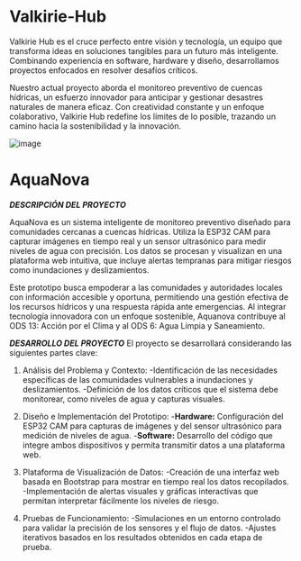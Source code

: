 # Valkirie-Hub
Valkirie Hub es el cruce perfecto entre visión y tecnología, un equipo que transforma ideas en soluciones tangibles para un futuro más inteligente. Combinando experiencia en software, hardware y diseño, desarrollamos proyectos enfocados en resolver desafíos críticos.

Nuestro actual proyecto aborda el monitoreo preventivo de cuencas hídricas, un esfuerzo innovador para anticipar y gestionar desastres naturales de manera eficaz. Con creatividad constante y un enfoque colaborativo, Valkirie Hub redefine los límites de lo posible, trazando un camino hacia la sostenibilidad y la innovación.

![image](https://github.com/user-attachments/assets/56e1a71c-c5c1-4d74-913e-c3a80a519cbe)

# AquaNova
***DESCRIPCIÓN DEL PROYECTO***

AquaNova es un sistema inteligente de monitoreo preventivo diseñado para comunidades cercanas a cuencas hídricas. Utiliza la ESP32 CAM para capturar imágenes en tiempo real y un sensor ultrasónico para medir niveles de agua con precisión. Los datos se procesan y visualizan en una plataforma web intuitiva, que incluye alertas tempranas para mitigar riesgos como inundaciones y deslizamientos.

Este prototipo busca empoderar a las comunidades y autoridades locales con información accesible y oportuna, permitiendo una gestión efectiva de los recursos hídricos y una respuesta rápida ante emergencias. Al integrar tecnología innovadora con un enfoque sostenible, Aquanova contribuye al ODS 13: Acción por el Clima y al ODS 6: Agua Limpia y Saneamiento.

***DESARROLLO DEL PROYECTO***
El proyecto se desarrollará considerando las siguientes partes clave:

1. Análisis del Problema y Contexto:
   -Identificación de las necesidades específicas de las comunidades vulnerables a inundaciones y deslizamientos.
   -Definición de los datos críticos que el sistema debe monitorear, como niveles de agua y capturas visuales.

2. Diseño e Implementación del Prototipo:
   -**Hardware:** Configuración del ESP32 CAM para capturas de imágenes y del sensor ultrasónico para medición de niveles de agua.
   -**Software:** Desarrollo del código que integre ambos dispositivos y permita transmitir datos a una plataforma web.

3. Plataforma de Visualización de Datos:
   -Creación de una interfaz web basada en Bootstrap para mostrar en tiempo real los datos recopilados.
   -Implementación de alertas visuales y gráficas interactivas que permitan interpretar fácilmente los niveles de riesgo.

4. Pruebas de Funcionamiento:
   -Simulaciones en un entorno controlado para validar la precisión de los sensores y el flujo de datos.
   -Ajustes iterativos basados en los resultados obtenidos en cada etapa de prueba.

